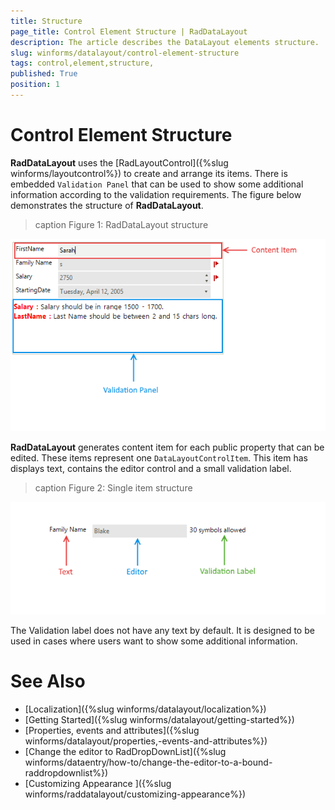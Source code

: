 ```yaml
---
title: Structure 
page_title: Control Element Structure | RadDataLayout
description: The article describes the DataLayout elements structure.
slug: winforms/datalayout/control-element-structure
tags: control,element,structure,
published: True
position: 1
---
```


# Control Element Structure 

__RadDataLayout__ uses the [RadLayoutControl]({%slug winforms/layoutcontrol%}) to create and arrange its items. There is embedded `Validation Panel` that can be used to show some additional information according to the validation requirements. The figure below demonstrates the structure of __RadDataLayout__.

>caption Figure 1: RadDataLayout structure

![datalayout-structure 001](images/datalayout-structure001.png)

__RadDataLayout__ generates content item for each public property that can be edited. These items represent one `DataLayoutControlItem`. This item has displays text, contains the editor control and a small validation label.

>caption Figure 2: Single item structure

![datalayout-structure 002](images/datalayout-structure002.png)

The Validation label does not have any text by default. It is designed to be used in cases where users want to show some additional information. 

# See Also

 * [Localization]({%slug winforms/datalayout/localization%})
 * [Getting Started]({%slug winforms/datalayout/getting-started%})
 * [Properties, events and attributes]({%slug winforms/datalayout/properties,-events-and-attributes%})
 * [Change the editor to RadDropDownList]({%slug  winforms/dataentry/how-to/change-the-editor-to-a-bound-raddropdownlist%})
 * [Customizing Appearance ]({%slug winforms/raddatalayout/customizing-appearance%})
